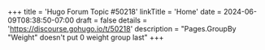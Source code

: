 +++
title = 'Hugo Forum Topic #50218'
linkTitle = 'Home'
date = 2024-06-09T08:38:50-07:00
draft = false
details = 'https://discourse.gohugo.io/t/50218'
description = "Pages.GroupBy "Weight" doesn't put 0 weight group last"
+++
